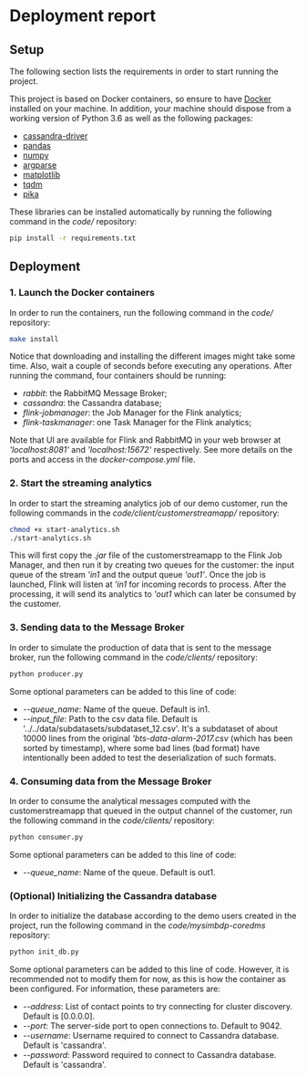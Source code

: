 # Deployment report

## Setup
The following section lists the requirements in order to start running the project.

This project is based on Docker containers, so ensure to have [Docker](https://docs.docker.com/v17.12/install/) installed on your machine. In addition, your machine should dispose from a working version of Python 3.6 as well as the following packages:
- [cassandra-driver](https://pypi.org/project/cassandra-driver/)
- [pandas](https://pypi.org/project/pandas/)
- [numpy](https://pypi.org/project/numpy/)
- [argparse](https://pypi.org/project/argparse/)
- [matplotlib](https://pypi.org/project/matplotlib/)
- [tqdm](https://pypi.org/project/tqdm/)
- [pika](https://pypi.org/project/pika/)

These libraries can be installed automatically by running the following command in the *code/* repository:
```bash
pip install -r requirements.txt
```

## Deployment
###  1. Launch the Docker containers
In order to run the containers, run the following command in the *code/* repository:
```bash
make install
```
Notice that downloading and installing the different images might take some time. Also, wait a couple of seconds before executing any operations. After running the command, four containers should be running:
* *rabbit*: the RabbitMQ Message Broker;
* *cassandra*: the Cassandra database;
* *flink-jobmanager*: the Job Manager for the Flink analytics;
* *flink-taskmanager*: one Task Manager for the Flink analytics;

Note that UI are available for Flink and RabbitMQ in your web browser at *'localhost:8081'* and *'localhost:15672'* respectively. See more details on the ports and access in the *docker-compose.yml* file. 


### 2. Start the streaming analytics
In order to start the streaming analytics job of our demo customer, run the following commands in the *code/client/customerstreamapp/* repository:
```bash
chmod +x start-analytics.sh
./start-analytics.sh
```
This will first copy the *.jar* file of the customerstreamapp to the Flink Job Manager, and then run it by creating two queues for the customer: the input queue of the stream *'in1* and the output queue *'out1'*. Once the job is launched, Flink will listen at *'in1* for incoming records to process. After the processing, it will send its analytics to *'out1* which can later be consumed by the customer.


### 3. Sending data to the Message Broker
In order to simulate the production of data that is sent to the message broker, run the following command in the *code/clients/* repository:
```bash
python producer.py
```
Some optional parameters can be added to this line of code:
* *--queue_name*: Name of the queue. Default is in1.
* *--input_file*: Path to the csv data file. Default is '../../data/subdatasets/subdataset_12.csv'. It's a subdataset of about 10000 lines from the original *'bts-data-alarm-2017.csv* (which has been sorted by timestamp), where some bad lines (bad format) have intentionally been added to test the deserialization of such formats.



### 4. Consuming data from the Message Broker
In order to consume the analytical messages computed with the customerstreamapp that queued in the output channel of the customer, run the following command in the *code/clients/* repository:
```bash
python consumer.py
```
Some optional parameters can be added to this line of code:
* *--queue_name*: Name of the queue. Default is out1.



### (Optional) Initializing the Cassandra database
In order to initialize the database according to the demo users created in the project, run the following command in the *code/mysimbdp-coredms* repository:
```bash
python init_db.py
```
Some optional parameters can be added to this line of code. However, it is recommended not to modify them for now, as this is how the container as been configured. For information, these parameters are:
* *--address*: List of contact points to try connecting for cluster discovery. Default is [0.0.0.0].
* *--port*: The server-side port to open connections to. Default to 9042.
* *--username*: Username required to connect to Cassandra database. Default is 'cassandra'.
* *--password*: Password required to connect to Cassandra database. Default is 'cassandra'.
